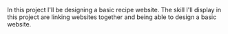 In this project I'll be designing a basic recipe website.
The skill I'll display in this project are linking websites together and being able to design a basic website.
